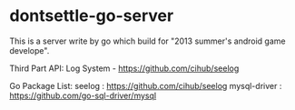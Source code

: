 dontsettle-go-server
====================

This is a server write by go which build for "2013 summer's android game develope".


Third Part API:
	Log System - https://github.com/cihub/seelog

Go Package List:
	seelog			: https://github.com/cihub/seelog
	mysql-driver	: https://github.com/go-sql-driver/mysql